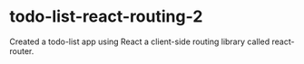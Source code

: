 # todo-list-react-routing-2
Created a todo-list app using React a client-side routing library called react-router.
